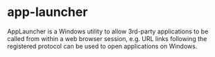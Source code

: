 # app-launcher
AppLauncher is a Windows utility to allow 3rd-party applications to be called from within a web browser session, e.g. URL links following the registered protocol can be used to open applications on Windows.